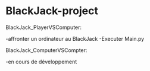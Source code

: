 # BlackJack-project

BlackJack_PlayerVSComputer:

-affronter un ordinateur au BlackJack
-Executer Main.py




BlackJack_ComputerVSCompter:

-en cours de développement
